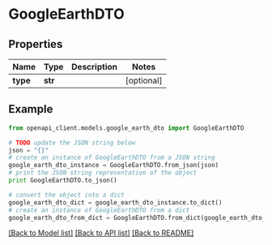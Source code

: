 # GoogleEarthDTO


## Properties
Name | Type | Description | Notes
------------ | ------------- | ------------- | -------------
**type** | **str** |  | [optional] 

## Example

```python
from openapi_client.models.google_earth_dto import GoogleEarthDTO

# TODO update the JSON string below
json = "{}"
# create an instance of GoogleEarthDTO from a JSON string
google_earth_dto_instance = GoogleEarthDTO.from_json(json)
# print the JSON string representation of the object
print GoogleEarthDTO.to_json()

# convert the object into a dict
google_earth_dto_dict = google_earth_dto_instance.to_dict()
# create an instance of GoogleEarthDTO from a dict
google_earth_dto_from_dict = GoogleEarthDTO.from_dict(google_earth_dto_dict)
```
[[Back to Model list]](../README.md#documentation-for-models) [[Back to API list]](../README.md#documentation-for-api-endpoints) [[Back to README]](../README.md)


